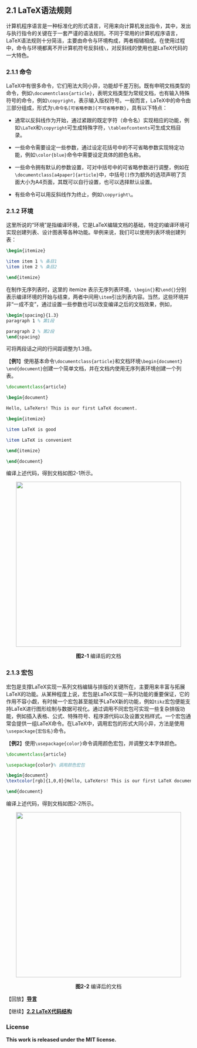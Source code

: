 ## 2.1 LaTeX语法规则

计算机程序语言是一种标准化的形式语言，可用来向计算机发出指令，其中，发出与执行指令的关键在于一套严谨的语法规则。不同于常用的计算机程序语言，LaTeX语法规则十分简洁，主要由命令与环境构成，两者相辅相成。在使用过程中，命令与环境都离不开计算机符号反斜线`\`，对反斜线的使用也是LaTeX代码的一大特色。

### 2.1.1 命令

LaTeX中有很多命令，它们用法大同小异，功能却千差万别。既有申明文档类型的命令，例如`\documentclass{article}`，表明文档类型为常规文档，也有输入特殊符号的命令，例如`\copyright`，表示输入版权符号。一般而言，LaTeX中的命令由三部分组成，形式为`\命令名[可省略参数]{不可省略参数}`，具有以下特点：

- 通常以反斜线作为开始，通过紧跟的既定字符（命令名）实现相应的功能，例如`\LaTeX`和`\copyright`可生成特殊字符，`\tableofcontents`可生成文档目录。

- 一些命令需要设定一些参数，通过设定花括号中的不可省略参数实现特定功能，例如`\color{blue}`命令中需要设定具体的颜色名称。

- 一些命令拥有默认的参数设置，可对中括号中的可省略参数进行调整，例如在`\documentclass[a4paper]{article}`中，中括号`[]`作为额外的选项声明了页面大小为A4页面，其既可以自行设置，也可以选择默认设置。

- 有些命令可以用反斜线作为终止，例如`\copyright\`。

### 2.1.2 环境

这里所说的“环境”是指编译环境，它是LaTeX编辑文档的基础，特定的编译环境可实现创建列表、设计图表等各种功能。举例来说，我们可以使用列表环境创建列表：

```tex
\begin{itemize}

\item item 1 % 条目1
\item item 2 % 条目2

\end{itemize}
```

在制作无序列表时，这里的 itemize 表示无序列表环境，`\begin{}`和`\end{}`分别表示编译环境的开始与结束，两者中间用`\item`引出列表内容。当然，这些环境并非“一成不变”，通过设置一些参数也可以改变编译之后的文档效果，例如，

```tex
\begin{spacing}{1.3}
paragraph 1 % 第1段

paragraph 2 % 第2段
\end{spacing}
```
可将两段话之间的行间距调整为1.3倍。

【**例1**】使用基本命令`\documentclass{article}`和文档环境`\begin{document} \end{document}`创建一个简单文档，并在文档内使用无序列表环境创建一个列表。

```tex
\documentclass{article}

\begin{document}

Hello, LaTeXers! This is our first LaTeX document.

\begin{itemize}

\item LaTeX is good

\item LaTeX is convenient

\end{itemize}

\end{document}

```

编译上述代码，得到文档如图2-1所示。

<p align="center">
<img align="middle" src="latex/chapter-2/graphics/example2_1_1.png" width="450" />
</p>

<center><b>图2-1</b> 编译后的文档</center>



### 2.1.3 宏包

宏包是支撑LaTeX实现一系列文档编辑与排版的关键所在，主要用来丰富与拓展LaTeX的功能。从某种程度上说，宏包是LaTeX实现一系列功能的重要保证，它的作用不容小觑，有时候一个宏包甚至能赋予LaTeX新的功能，例如`tikz`宏包便能支持LaTeX进行图形绘制与数据可视化。通过调用不同宏包可实现一些复杂排版功能，例如插入表格、公式、特殊符号、程序源代码以及设置文档样式。一个宏包通常会提供一组LaTeX命令。在LaTeX中，调用宏包的形式大同小异，方法是使用`\usepackage{宏包名}`命令。

【**例2**】使用`\usepackage{color}`命令调用颜色宏包，并调整文本字体颜色。

```tex
\documentclass{article}

\usepackage{color}% 调用颜色宏包

\begin{document}
\textcolor[rgb]{1,0,0}{Hello, LaTeXers! This is our first LaTeX document.}% 将文本颜色调整为红色

\end{document}
```

编译上述代码，得到文档如图2-2所示。

<p align="center">
<img align="middle" src="latex/chapter-2/graphics/example2_1_2.png" width="450" />
</p>

<center><b>图2-2</b> 编译后的文档</center>


【回放】[**导言**](https://nbviewer.jupyter.org/github/xinychen/latex-cookbook/blob/main/chapter-2/section0.ipynb)

【继续】[**2.2 LaTeX代码结构**](https://nbviewer.jupyter.org/github/xinychen/latex-cookbook/blob/main/chapter-2/section2.ipynb)

### License

<div class="alert alert-block alert-danger">
<b>This work is released under the MIT license.</b>
</div>
